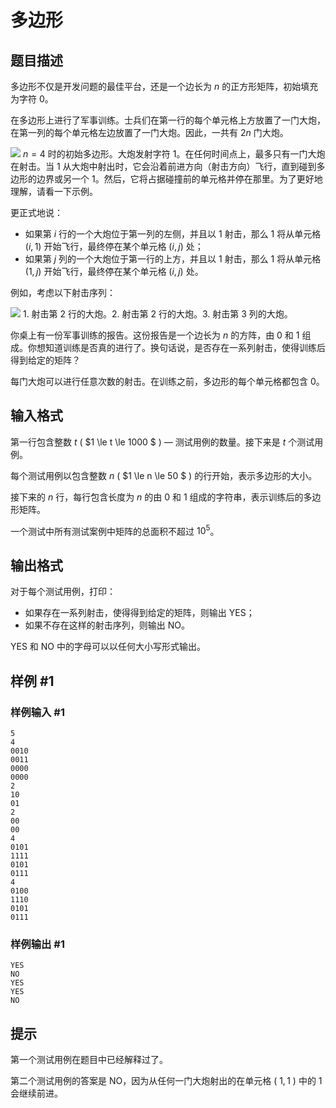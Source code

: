 # 多边形

## 题目描述

多边形不仅是开发问题的最佳平台，还是一个边长为 $n$ 的正方形矩阵，初始填充为字符 0。

在多边形上进行了军事训练。士兵们在第一行的每个单元格上方放置了一门大炮，在第一列的每个单元格左边放置了一门大炮。因此，一共有 $2n$ 门大炮。

![](https://cdn.luogu.com.cn/upload/vjudge_pic/CF1360E/af538d3417e3bff02f7ca9d4302ffeb8985b4df9.png) $n=4$ 时的初始多边形。大炮发射字符 1。在任何时间点上，最多只有一门大炮在射击。当 1 从大炮中射出时，它会沿着前进方向（射击方向）飞行，直到碰到多边形的边界或另一个 1。然后，它将占据碰撞前的单元格并停在那里。为了更好地理解，请看一下示例。

更正式地说：

- 如果第 $i$ 行的一个大炮位于第一列的左侧，并且以 1 射击，那么 1 将从单元格 $(i, 1)$ 开始飞行，最终停在某个单元格 $(i, j)$ 处；
- 如果第 $j$ 列的一个大炮位于第一行的上方，并且以 1 射击，那么 1 将从单元格 $(1, j)$ 开始飞行，最终停在某个单元格 $(i, j)$ 处。

例如，考虑以下射击序列：

![](https://cdn.luogu.com.cn/upload/vjudge_pic/CF1360E/b0a2a2240d9a0a11c84c2c0dd9be686db3e431b3.png) 1. 射击第 2 行的大炮。2. 射击第 2 行的大炮。3. 射击第 3 列的大炮。

你桌上有一份军事训练的报告。这份报告是一个边长为 $n$ 的方阵，由 0 和 1 组成。你想知道训练是否真的进行了。换句话说，是否存在一系列射击，使得训练后得到给定的矩阵？

每门大炮可以进行任意次数的射击。在训练之前，多边形的每个单元格都包含 0。

## 输入格式

第一行包含整数 $t$ ( $1 \le t \le 1000 $ ) — 测试用例的数量。接下来是 $t$ 个测试用例。

每个测试用例以包含整数 $n$ ( $1 \le n \le 50 $ ) 的行开始，表示多边形的大小。

接下来的 $n$ 行，每行包含长度为 $n$ 的由 0 和 1 组成的字符串，表示训练后的多边形矩阵。

一个测试中所有测试案例中矩阵的总面积不超过 $10^5$。

## 输出格式

对于每个测试用例，打印：

- 如果存在一系列射击，使得得到给定的矩阵，则输出 YES；
- 如果不存在这样的射击序列，则输出 NO。

YES 和 NO 中的字母可以以任何大小写形式输出。

## 样例 #1

### 样例输入 #1

```
5
4
0010
0011
0000
0000
2
10
01
2
00
00
4
0101
1111
0101
0111
4
0100
1110
0101
0111
```

### 样例输出 #1

```
YES
NO
YES
YES
NO
```

## 提示

第一个测试用例在题目中已经解释过了。

第二个测试用例的答案是 NO，因为从任何一门大炮射出的在单元格 ( $1, 1$ ) 中的 1 会继续前进。